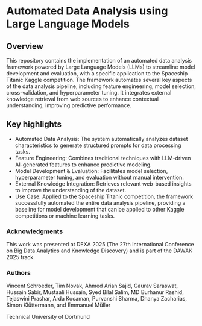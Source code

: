# Automated Data Analysis using Large Language Models
## Overview
This repository contains the implementation of an automated data analysis framework powered by Large Language Models (LLMs) to streamline model development and evaluation, with a specific application to the Spaceship Titanic Kaggle competition. The framework automates several key aspects of the data analysis pipeline, including feature engineering, model selection, cross-validation, and hyperparameter tuning. It integrates external knowledge retrieval from web sources to enhance contextual understanding, improving predictive performance.
## Key highlights
- Automated Data Analysis: The system automatically analyzes dataset characteristics to generate structured prompts for data processing tasks.
- Feature Engineering: Combines traditional techniques with LLM-driven AI-generated features to enhance predictive modeling.
- Model Development & Evaluation: Facilitates model selection, hyperparameter tuning, and evaluation without manual intervention.
- External Knowledge Integration: Retrieves relevant web-based insights to improve the understanding of the dataset.
- Use Case: Applied to the Spaceship Titanic competition, the framework successfully automated the entire data analysis pipeline, providing a baseline for model development that can be applied to other Kaggle competitions or machine learning tasks.
### Acknowledgments
This work was presented at DEXA 2025 (The 27th International Conference on Big Data Analytics and Knowledge Discovery) and is part of the DAWAK 2025 track.
### Authors
Vincent Schroeder, Tim Novak, Ahmed Arian Sajid, Gaurav Saraswat, Hussain
Sabir, Mustaali Hussain, Syed Bilal Salim, MD Burhanur Rashid, Tejaswini
Prashar, Arda Kocaman, Purvanshi Sharma, Dhanya Zacharias, Simon
Klüttermann, and Emmanuel Müller

Technical University of Dortmund
